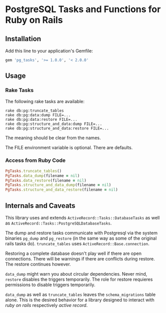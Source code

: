 PostgreSQL Tasks and Functions for Ruby on Rails
================================================

## Installation

Add this line to your application's Gemfile:

```ruby
gem 'pg_tasks', '>= 1.0.0', '< 2.0.0'
```

## Usage

### Rake Tasks

The following rake tasks are available: 

```shell
rake db:pg:truncate_tables
rake db:pg:data:dump FILE=...
rake db:pg:data:restore FILE=...
rake db:pg:structure_and_data:dump FILE=...
rake db:pg:structure_and_data:restore FILE=...
```

The meaning should be clear from the names.

The FILE environment variable is optional. There are defaults.

### Access from Ruby Code

```ruby
PgTasks.truncate_tables()
PgTasks.data_dump(filename = nil)
PgTasks.data_restore(filename = nil)
PgTasks.structure_and_data_dump(filename = nil)
PgTasks.structure_and_data_restore(filename = nil)
```

## Internals and Caveats 

This library uses and extends `ActiveRecord::Tasks::DatabaseTasks` as
well as `ActiveRecord::Tasks::PostgreSQLDatabaseTasks`.

The dump and restore tasks communicate with Postgresql via the system
binaries `pg_dump` and `pg_restore` (in the same way as some of the
original rails tasks do). `truncate_tables` uses
`ActiveRecord::Base.connection`.

Restoring a complete database doesn't play well if there are open
connections. There will be warnings if there are conflicts during
restore. The restore continues however.

`data_dump` might warn you about circular dependencies. Never mind,
`restore` disables the triggers temporarily. The role for restore
requieres permissions to disable triggers temporarily.

`data_dump` as well as `truncate_tables` leaves the `schema_migrations`
table alone. This is the desired behavior for a library designed to
interact with *ruby on rails* respectively *active record*.

